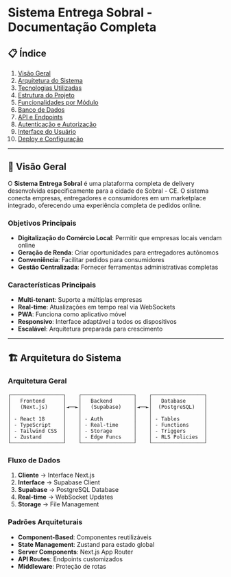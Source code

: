 # Sistema Entrega Sobral - Documentação Completa

## 📋 Índice

1. [Visão Geral](#visão-geral)
2. [Arquitetura do Sistema](#arquitetura-do-sistema)
3. [Tecnologias Utilizadas](#tecnologias-utilizadas)
4. [Estrutura do Projeto](#estrutura-do-projeto)
5. [Funcionalidades por Módulo](#funcionalidades-por-módulo)
6. [Banco de Dados](#banco-de-dados)
7. [API e Endpoints](#api-e-endpoints)
8. [Autenticação e Autorização](#autenticação-e-autorização)
9. [Interface do Usuário](#interface-do-usuário)
10. [Deploy e Configuração](#deploy-e-configuração)

---

## 🎯 Visão Geral

O **Sistema Entrega Sobral** é uma plataforma completa de delivery desenvolvida especificamente para a cidade de Sobral - CE. O sistema conecta empresas, entregadores e consumidores em um marketplace integrado, oferecendo uma experiência completa de pedidos online.

### Objetivos Principais

- **Digitalização do Comércio Local**: Permitir que empresas locais vendam online
- **Geração de Renda**: Criar oportunidades para entregadores autônomos
- **Conveniência**: Facilitar pedidos para consumidores
- **Gestão Centralizada**: Fornecer ferramentas administrativas completas

### Características Principais

- **Multi-tenant**: Suporte a múltiplas empresas
- **Real-time**: Atualizações em tempo real via WebSockets
- **PWA**: Funciona como aplicativo móvel
- **Responsivo**: Interface adaptável a todos os dispositivos
- **Escalável**: Arquitetura preparada para crescimento

---

## 🏗️ Arquitetura do Sistema

### Arquitetura Geral

```
┌─────────────────┐    ┌─────────────────┐    ┌─────────────────┐
│   Frontend      │    │   Backend       │    │   Database      │
│   (Next.js)     │◄──►│   (Supabase)    │◄──►│  (PostgreSQL)   │
│                 │    │                 │    │                 │
│ - React 18      │    │ - Auth          │    │ - Tables        │
│ - TypeScript    │    │ - Real-time     │    │ - Functions     │
│ - Tailwind CSS  │    │ - Storage       │    │ - Triggers      │
│ - Zustand       │    │ - Edge Funcs    │    │ - RLS Policies  │
└─────────────────┘    └─────────────────┘    └─────────────────┘
```

### Fluxo de Dados

1. **Cliente** → Interface Next.js
2. **Interface** → Supabase Client
3. **Supabase** → PostgreSQL Database
4. **Real-time** → WebSocket Updates
5. **Storage** → File Management

### Padrões Arquiteturais

- **Component-Based**: Componentes reutilizáveis
- **State Management**: Zustand para estado global
- **Server Components**: Next.js App Router
- **API Routes**: Endpoints customizados
- **Middleware**: Proteção de rotas